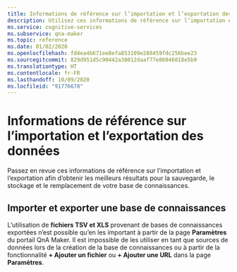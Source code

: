 ```yaml
---
title: Informations de référence sur l’importation et l’exportation des données - QnA Maker
description: Utilisez ces informations de référence sur l’importation et l’exportation afin d’obtenir les meilleurs résultats pour la sauvegarde, le stockage et le remplacement de votre base de connaissances.
ms.service: cognitive-services
ms.subservice: qna-maker
ms.topic: reference
ms.date: 01/02/2020
ms.openlocfilehash: fd4ea4b671ee8efa853109e288459fdc256bee23
ms.sourcegitcommit: 829d951d5c90442a38012daaf77e86046018e5b9
ms.translationtype: HT
ms.contentlocale: fr-FR
ms.lasthandoff: 10/09/2020
ms.locfileid: "91776678"
---
```

# <a name="import-and-export-data-reference"></a>Informations de référence sur l’importation et l’exportation des données

Passez en revue ces informations de référence sur l’importation et l’exportation afin d’obtenir les meilleurs résultats pour la sauvegarde, le stockage et le remplacement de votre base de connaissances.

## <a name="import-and-export-knowledge-base"></a>Importer et exporter une base de connaissances

L’utilisation de **fichiers TSV et XLS** provenant de bases de connaissances exportées n’est possible qu’en les important à partir de la page **Paramètres** du portail QnA Maker. Il est impossible de les utiliser en tant que sources de données lors de la création de la base de connaissances ou à partir de la fonctionnalité **+ Ajouter un fichier** ou **+ Ajouter une URL** dans la page **Paramètres**.